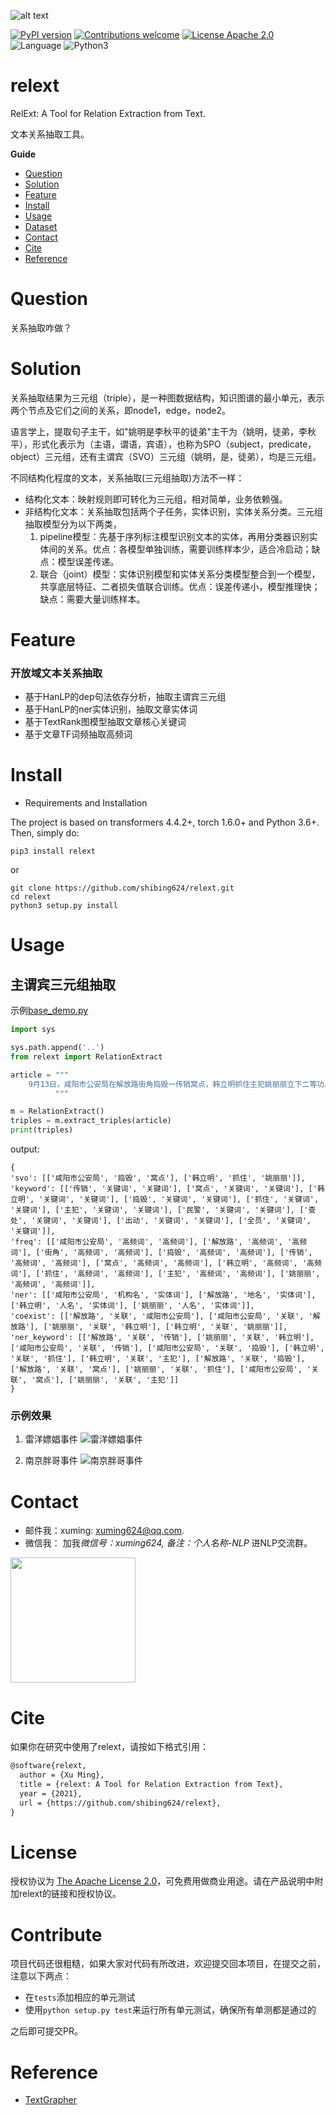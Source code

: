 ![alt text](docs/imgs/rel.png)

[![PyPI version](https://badge.fury.io/py/relext.svg)](https://badge.fury.io/py/relext)
[![Contributions welcome](https://img.shields.io/badge/contributions-welcome-brightgreen.svg)](CONTRIBUTING.md)
[![License Apache 2.0](https://img.shields.io/badge/license-Apache%202.0-blue.svg)](LICENSE)
![Language](https://img.shields.io/badge/Language-Python-blue.svg)
![Python3](https://img.shields.io/badge/Python-3.X-red.svg)

# relext
RelExt: A Tool for Relation Extraction from Text.

文本关系抽取工具。

**Guide**

- [Question](#Question)
- [Solution](#Solution)
- [Feature](#Feature)
- [Install](#install)
- [Usage](#usage)
- [Dataset](#Dataset)
- [Contact](#Contact)
- [Cite](#Cite)
- [Reference](#reference)

# Question

关系抽取咋做？

# Solution


关系抽取结果为三元组（triple），是一种图数据结构，知识图谱的最小单元，表示两个节点及它们之间的关系，即node1，edge，node2。

语言学上，提取句子主干，如"姚明是李秋平的徒弟"主干为（姚明，徒弟，李秋平），形式化表示为（主语，谓语，宾语），也称为SPO（subject，predicate，object）三元组，还有主谓宾（SVO）三元组（姚明，是，徒弟），均是三元组。

不同结构化程度的文本，关系抽取(三元组抽取)方法不一样：

- 结构化文本：映射规则即可转化为三元组，相对简单，业务依赖强。
- 非结构化文本：关系抽取包括两个子任务，实体识别，实体关系分类。三元组抽取模型分为以下两类，
	1. pipeline模型：先基于序列标注模型识别文本的实体，再用分类器识别实体间的关系。优点：各模型单独训练，需要训练样本少，适合冷启动；缺点：模型误差传递。
	2. 联合（joint）模型：实体识别模型和实体关系分类模型整合到一个模型，共享底层特征、二者损失值联合训练。优点：误差传递小，模型推理快；缺点：需要大量训练样本。

# Feature


### 开放域文本关系抽取

- 基于HanLP的dep句法依存分析，抽取主谓宾三元组
- 基于HanLP的ner实体识别，抽取文章实体词
- 基于TextRank图模型抽取文章核心关键词
- 基于文章TF词频抽取高频词


# Install

- Requirements and Installation

The project is based on transformers 4.4.2+, torch 1.6.0+ and Python 3.6+.
Then, simply do:

```
pip3 install relext
```

or

```
git clone https://github.com/shibing624/relext.git
cd relext
python3 setup.py install
```

# Usage
## 主谓宾三元组抽取

示例[base_demo.py](examples/base_demo.py)

```python
import sys

sys.path.append('..')
from relext import RelationExtract

article = """
    9月13日，咸阳市公安局在解放路街角捣毁一传销窝点，韩立明抓住主犯姚丽丽立下二等功。彩虹分局西区派出所民警全员出动查处有功。
          """

m = RelationExtract()
triples = m.extract_triples(article)
print(triples)
```

output:

```
{
'svo': [['咸阳市公安局', '捣毁', '窝点'], ['韩立明', '抓住', '姚丽丽']],
'keyword': [['传销', '关键词', '关键词'], ['窝点', '关键词', '关键词'], ['韩立明', '关键词', '关键词'], ['捣毁', '关键词', '关键词'], ['抓住', '关键词', '关键词'], ['主犯', '关键词', '关键词'], ['民警', '关键词', '关键词'], ['查处', '关键词', '关键词'], ['出动', '关键词', '关键词'], ['全员', '关键词', '关键词']],
'freq': [['咸阳市公安局', '高频词', '高频词'], ['解放路', '高频词', '高频词'], ['街角', '高频词', '高频词'], ['捣毁', '高频词', '高频词'], ['传销', '高频词', '高频词'], ['窝点', '高频词', '高频词'], ['韩立明', '高频词', '高频词'], ['抓住', '高频词', '高频词'], ['主犯', '高频词', '高频词'], ['姚丽丽', '高频词', '高频词']],
'ner': [['咸阳市公安局', '机构名', '实体词'], ['解放路', '地名', '实体词'], ['韩立明', '人名', '实体词'], ['姚丽丽', '人名', '实体词']],
'coexist': [['解放路', '关联', '咸阳市公安局'], ['咸阳市公安局', '关联', '解放路'], ['姚丽丽', '关联', '韩立明'], ['韩立明', '关联', '姚丽丽']],
'ner_keyword': [['解放路', '关联', '传销'], ['姚丽丽', '关联', '韩立明'], ['咸阳市公安局', '关联', '传销'], ['咸阳市公安局', '关联', '捣毁'], ['韩立明', '关联', '抓住'], ['韩立明', '关联', '主犯'], ['解放路', '关联', '捣毁'], ['解放路', '关联', '窝点'], ['姚丽丽', '关联', '抓住'], ['咸阳市公安局', '关联', '窝点'], ['姚丽丽', '关联', '主犯']]
}
```

### 示例效果

1. 雷洋嫖娼事件
![雷洋嫖娼事件](./docs/imgs/雷洋嫖娼事件.png)

2. 南京胖哥事件
![南京胖哥事件](./docs/imgs/南京胖哥事件.png)

# Contact

- 邮件我：xuming: xuming624@qq.com.
- 微信我：
加我*微信号：xuming624, 备注：个人名称-NLP* 进NLP交流群。

<img src="docs/wechat.jpeg" width="200" />


# Cite

如果你在研究中使用了relext，请按如下格式引用：

```latex
@software{relext,
  author = {Xu Ming},
  title = {relext: A Tool for Relation Extraction from Text},
  year = {2021},
  url = {https://github.com/shibing624/relext},
}
```

# License


授权协议为 [The Apache License 2.0](/LICENSE)，可免费用做商业用途。请在产品说明中附加relext的链接和授权协议。


# Contribute
项目代码还很粗糙，如果大家对代码有所改进，欢迎提交回本项目，在提交之前，注意以下两点：

 - 在`tests`添加相应的单元测试
 - 使用`python setup.py test`来运行所有单元测试，确保所有单测都是通过的

之后即可提交PR。


# Reference

- [TextGrapher](https://github.com/liuhuanyong/TextGrapher)
